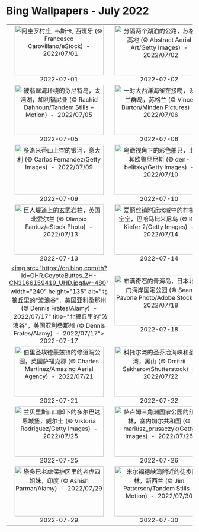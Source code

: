 # Bing Wallpapers - July 2022

| | | | |
|:-------------------------:|:-------------------------:|:-------------------------:|:-------------------------:|
| <a href="https://cn.bing.com/th?id=OHR.AgueroVillage_ZH-CN1007741117_UHD.jpg" target="_blank"><img src="https://cn.bing.com/th?id=OHR.AgueroVillage_ZH-CN1007741117_UHD.jpg&w=480" width="240" height="135" alt="阿圭罗村庄, 韦斯卡, 西班牙 (© Francesco Carovillano/eStock)  -  2022/07/01" title="阿圭罗村庄, 韦斯卡, 西班牙 (© Francesco Carovillano/eStock)  -  2022/07/01"></a><br>2022-07-01<br> | <a href="https://cn.bing.com/th?id=OHR.HalfwayDay_ZH-CN1333459630_UHD.jpg" target="_blank"><img src="https://cn.bing.com/th?id=OHR.HalfwayDay_ZH-CN1333459630_UHD.jpg&w=480" width="240" height="135" alt="分隔两个湖泊的公路，苏格兰高地 (© Abstract Aerial Art/Getty Images)  -  2022/07/02" title="分隔两个湖泊的公路，苏格兰高地 (© Abstract Aerial Art/Getty Images)  -  2022/07/02"></a><br>2022-07-02<br> | <a href="https://cn.bing.com/th?id=OHR.SummerDogs_ZH-CN1604998367_UHD.jpg" target="_blank"><img src="https://cn.bing.com/th?id=OHR.SummerDogs_ZH-CN1604998367_UHD.jpg&w=480" width="240" height="135" alt="赤狐 (© Yossi Eshbol/Minden Pictures)  -  2022/07/03" title="赤狐 (© Yossi Eshbol/Minden Pictures)  -  2022/07/03"></a><br>2022-07-03<br> | <a href="https://cn.bing.com/th?id=OHR.SharavatiBridge_ZH-CN2011371774_UHD.jpg" target="_blank"><img src="https://cn.bing.com/th?id=OHR.SharavatiBridge_ZH-CN2011371774_UHD.jpg&w=480" width="240" height="135" alt="一列火车穿过卡纳塔克邦的沙拉瓦蒂桥，印度 (© Amith Nag Photography/Getty Images)  -  2022/07/04" title="一列火车穿过卡纳塔克邦的沙拉瓦蒂桥，印度 (© Amith Nag Photography/Getty Images)  -  2022/07/04"></a><br>2022-07-04<br> |
| <a href="https://cn.bing.com/th?id=OHR.FannetteIsland_ZH-CN2395055456_UHD.jpg" target="_blank"><img src="https://cn.bing.com/th?id=OHR.FannetteIsland_ZH-CN2395055456_UHD.jpg&w=480" width="240" height="135" alt="被翡翠湾环绕的芬尼特岛，太浩湖，加利福尼亚 (© Rachid Dahnoun/Tandem Stills + Motion)  -  2022/07/05" title="被翡翠湾环绕的芬尼特岛，太浩湖，加利福尼亚 (© Rachid Dahnoun/Tandem Stills + Motion)  -  2022/07/05"></a><br>2022-07-05<br> | <a href="https://cn.bing.com/th?id=OHR.KissingPuffins_ZH-CN2578608262_UHD.jpg" target="_blank"><img src="https://cn.bing.com/th?id=OHR.KissingPuffins_ZH-CN2578608262_UHD.jpg&w=480" width="240" height="135" alt="一对大西洋海雀在接吻，设得兰群岛，苏格兰 (© Vince Burton/Minden Pictures)  -  2022/07/06" title="一对大西洋海雀在接吻，设得兰群岛，苏格兰 (© Vince Burton/Minden Pictures)  -  2022/07/06"></a><br>2022-07-06<br> | <a href="https://cn.bing.com/th?id=OHR.HecetaHead_ZH-CN2813876594_UHD.jpg" target="_blank"><img src="https://cn.bing.com/th?id=OHR.HecetaHead_ZH-CN2813876594_UHD.jpg&w=480" width="240" height="135" alt="哈萨塔角灯塔，佛罗伦萨，俄勒冈州 (© Tom Schwabel/Tandem Stills + Motion)  -  2022/07/07" title="哈萨塔角灯塔，佛罗伦萨，俄勒冈州 (© Tom Schwabel/Tandem Stills + Motion)  -  2022/07/07"></a><br>2022-07-07<br> | <a href="https://cn.bing.com/th?id=OHR.PreveliGorge_ZH-CN3109665395_UHD.jpg" target="_blank"><img src="https://cn.bing.com/th?id=OHR.PreveliGorge_ZH-CN3109665395_UHD.jpg&w=480" width="240" height="135" alt="普雷维利峡谷里的河流和棕榈树森林，希腊克里特岛 (© borchee/Getty Images)  -  2022/07/08" title="普雷维利峡谷里的河流和棕榈树森林，希腊克里特岛 (© borchee/Getty Images)  -  2022/07/08"></a><br>2022-07-08<br> |
| <a href="https://cn.bing.com/th?id=OHR.DolomitesMW_ZH-CN3307894335_UHD.jpg" target="_blank"><img src="https://cn.bing.com/th?id=OHR.DolomitesMW_ZH-CN3307894335_UHD.jpg&w=480" width="240" height="135" alt="多洛米蒂山上空的银河，意大利 (© Carlos Fernandez/Getty Images)  -  2022/07/09" title="多洛米蒂山上空的银河，意大利 (© Carlos Fernandez/Getty Images)  -  2022/07/09"></a><br>2022-07-09<br> | <a href="https://cn.bing.com/th?id=OHR.OludenizTurkey_ZH-CN3467496108_UHD.jpg" target="_blank"><img src="https://cn.bing.com/th?id=OHR.OludenizTurkey_ZH-CN3467496108_UHD.jpg&w=480" width="240" height="135" alt="鸟瞰视角下的彩色船只，土耳其欧鲁旦尼斯 (© den-belitsky/Getty Images)  -  2022/07/10" title="鸟瞰视角下的彩色船只，土耳其欧鲁旦尼斯 (© den-belitsky/Getty Images)  -  2022/07/10"></a><br>2022-07-10<br> | <a href="https://cn.bing.com/th?id=OHR.BarcelonaPop_ZH-CN3687855585_UHD.jpg" target="_blank"><img src="https://cn.bing.com/th?id=OHR.BarcelonaPop_ZH-CN3687855585_UHD.jpg&w=480" width="240" height="135" alt="巴塞罗那城市上空，西班牙 (© SW Photography/Getty Images)  -  2022/07/11" title="巴塞罗那城市上空，西班牙 (© SW Photography/Getty Images)  -  2022/07/11"></a><br>2022-07-11<br> | <a href="https://cn.bing.com/th?id=OHR.SpiralHill_ZH-CN3829252235_UHD.jpg" target="_blank"><img src="https://cn.bing.com/th?id=OHR.SpiralHill_ZH-CN3829252235_UHD.jpg&w=480" width="240" height="135" alt="悉尼奥林匹克公园里的湾标瞭望台，澳大利亚 (© ai_yoshi/Getty Images)  -  2022/07/12" title="悉尼奥林匹克公园里的湾标瞭望台，澳大利亚 (© ai_yoshi/Getty Images)  -  2022/07/12"></a><br>2022-07-12<br> |
| <a href="https://cn.bing.com/th?id=OHR.BasaltGiants_ZH-CN4038085235_UHD.jpg" target="_blank"><img src="https://cn.bing.com/th?id=OHR.BasaltGiants_ZH-CN4038085235_UHD.jpg&w=480" width="240" height="135" alt="巨人堤道上的玄武岩柱，英国北爱尔兰 (© Olimpio Fantuz/eStock Photo)  -  2022/07/13" title="巨人堤道上的玄武岩柱，英国北爱尔兰 (© Olimpio Fantuz/eStock Photo)  -  2022/07/13"></a><br>2022-07-13<br> | <a href="https://cn.bing.com/th?id=OHR.BabyLemons_ZH-CN4212701834_UHD.jpg" target="_blank"><img src="https://cn.bing.com/th?id=OHR.BabyLemons_ZH-CN4212701834_UHD.jpg&w=480" width="240" height="135" alt="爱丽丝镇附近水域中的柠檬鲨宝宝，巴哈马比米尼岛 (© Ken Kiefer 2/Getty Images)  -  2022/07/14" title="爱丽丝镇附近水域中的柠檬鲨宝宝，巴哈马比米尼岛 (© Ken Kiefer 2/Getty Images)  -  2022/07/14"></a><br>2022-07-14<br> | <a href="https://cn.bing.com/th?id=OHR.Arrone_ZH-CN2794175618_UHD.jpg" target="_blank"><img src="https://cn.bing.com/th?id=OHR.Arrone_ZH-CN2794175618_UHD.jpg&w=480" width="240" height="135" alt="阿罗内镇的村落，意大利翁布里亚大区 (© Maurizio Rellini/eStock Photo)  -  2022/07/15" title="阿罗内镇的村落，意大利翁布里亚大区 (© Maurizio Rellini/eStock Photo)  -  2022/07/15"></a><br>2022-07-15<br> | <a href="https://cn.bing.com/th?id=OHR.AmericanGoldfinch_ZH-CN2996912015_UHD.jpg" target="_blank"><img src="https://cn.bing.com/th?id=OHR.AmericanGoldfinch_ZH-CN2996912015_UHD.jpg&w=480" width="240" height="135" alt="向日葵上的金翅雀，美国南卡罗来纳州 (© Teresa Kopec/Getty Images)  -  2022/07/16" title="向日葵上的金翅雀，美国南卡罗来纳州 (© Teresa Kopec/Getty Images)  -  2022/07/16"></a><br>2022-07-16<br> |
| <a href="https://cn.bing.com/th?id=OHR.CoyoteButtes_ZH-CN3166159419_UHD.jpg" target="_blank"><img src="https://cn.bing.com/th?id=OHR.CoyoteButtes_ZH-CN3166159419_UHD.jpg&w=480" width="240" height="135" alt="北狼丘里的"波浪谷"，美国亚利桑那州 (© Dennis Frates/Alamy)  -  2022/07/17" title="北狼丘里的"波浪谷"，美国亚利桑那州 (© Dennis Frates/Alamy)  -  2022/07/17"></a><br>2022-07-17<br> | <a href="https://cn.bing.com/th?id=OHR.OmijimaIsland_ZH-CN3328515301_UHD.jpg" target="_blank"><img src="https://cn.bing.com/th?id=OHR.OmijimaIsland_ZH-CN3328515301_UHD.jpg&w=480" width="240" height="135" alt="布满奇石的青海岛，日本北长门海岸国定公园 (© Sean Pavone Photo/Adobe Stock)  -  2022/07/18" title="布满奇石的青海岛，日本北长门海岸国定公园 (© Sean Pavone Photo/Adobe Stock)  -  2022/07/18"></a><br>2022-07-18<br> | <a href="https://cn.bing.com/th?id=OHR.FraueninselChiemsee_ZH-CN3541482552_UHD.jpg" target="_blank"><img src="https://cn.bing.com/th?id=OHR.FraueninselChiemsee_ZH-CN3541482552_UHD.jpg&w=480" width="240" height="135" alt="基姆湖上的淑女岛，德国巴伐利亚州 (© Malorny/Getty Images)  -  2022/07/19" title="基姆湖上的淑女岛，德国巴伐利亚州 (© Malorny/Getty Images)  -  2022/07/19"></a><br>2022-07-19<br> | <a href="https://cn.bing.com/th?id=OHR.MoonPhases_ZH-CN3779272016_UHD.jpg" target="_blank"><img src="https://cn.bing.com/th?id=OHR.MoonPhases_ZH-CN3779272016_UHD.jpg&w=480" width="240" height="135" alt="一组月相照片 (© Delpixart/Getty Images)  -  2022/07/20" title="一组月相照片 (© Delpixart/Getty Images)  -  2022/07/20"></a><br>2022-07-20<br> |
| <a href="https://cn.bing.com/th?id=OHR.AbbeyGardens_ZH-CN4831631801_UHD.jpg" target="_blank"><img src="https://cn.bing.com/th?id=OHR.AbbeyGardens_ZH-CN4831631801_UHD.jpg&w=480" width="240" height="135" alt="伯里圣埃德蒙兹镇的修道院公园，英国萨福克郡 (© Charles Martinez/Amazing Aerial Agency)  -  2022/07/21" title="伯里圣埃德蒙兹镇的修道院公园，英国萨福克郡 (© Charles Martinez/Amazing Aerial Agency)  -  2022/07/21"></a><br>2022-07-21<br> | <a href="https://cn.bing.com/th?id=OHR.SGIMontenegro_ZH-CN4155831603_UHD.jpg" target="_blank"><img src="https://cn.bing.com/th?id=OHR.SGIMontenegro_ZH-CN4155831603_UHD.jpg&w=480" width="240" height="135" alt="科托尔湾的圣乔治海峡和圣母湾，黑山 (© Dmitrii Sakharov/Shutterstock)  -  2022/07/22" title="科托尔湾的圣乔治海峡和圣母湾，黑山 (© Dmitrii Sakharov/Shutterstock)  -  2022/07/22"></a><br>2022-07-22<br> | <a href="https://cn.bing.com/th?id=OHR.FoxgloveHawkmoth_ZH-CN4486704889_UHD.jpg" target="_blank"><img src="https://cn.bing.com/th?id=OHR.FoxgloveHawkmoth_ZH-CN4486704889_UHD.jpg&w=480" width="240" height="135" alt="毛地黄上的红天蛾 (© David Chapman/Alamy)  -  2022/07/23" title="毛地黄上的红天蛾 (© David Chapman/Alamy)  -  2022/07/23"></a><br>2022-07-23<br> | <a href="https://cn.bing.com/th?id=OHR.TwoJackLake_ZH-CN4716355677_UHD.jpg" target="_blank"><img src="https://cn.bing.com/th?id=OHR.TwoJackLake_ZH-CN4716355677_UHD.jpg&w=480" width="240" height="135" alt="双杰克湖，班夫国家公园，艾伯塔省，加拿大 (© SnapRapid/Offset)  -  2022/07/24" title="双杰克湖，班夫国家公园，艾伯塔省，加拿大 (© SnapRapid/Offset)  -  2022/07/24"></a><br>2022-07-24<br> |
| <a href="https://cn.bing.com/th?id=OHR.DolbadarnCastle_ZH-CN5397592090_UHD.jpg" target="_blank"><img src="https://cn.bing.com/th?id=OHR.DolbadarnCastle_ZH-CN5397592090_UHD.jpg&w=480" width="240" height="135" alt="兰贝里斯山口脚下的多尔巴达恩城堡，威尔士 (© Viktoria Rodriguez/Getty Images)  -  2022/07/25" title="兰贝里斯山口脚下的多尔巴达恩城堡，威尔士 (© Viktoria Rodriguez/Getty Images)  -  2022/07/25"></a><br>2022-07-25<br> | <a href="https://cn.bing.com/th?id=OHR.MangroveDay_ZH-CN5590436101_UHD.jpg" target="_blank"><img src="https://cn.bing.com/th?id=OHR.MangroveDay_ZH-CN5590436101_UHD.jpg&w=480" width="240" height="135" alt="萨卢姆三角洲国家公园的红树林，塞内加尔共和国 (© mariusz_prusaczyk/Getty Images)  -  2022/07/26" title="萨卢姆三角洲国家公园的红树林，塞内加尔共和国 (© mariusz_prusaczyk/Getty Images)  -  2022/07/26"></a><br>2022-07-26<br> | <a href="https://cn.bing.com/th?id=OHR.NabateanTomb_ZH-CN5770360385_UHD.jpg" target="_blank"><img src="https://cn.bing.com/th?id=OHR.NabateanTomb_ZH-CN5770360385_UHD.jpg&w=480" width="240" height="135" alt="玛甸沙勒（也被称为黑格拉)的纳巴泰墓，沙特阿拉伯 (© Tuul & Bruno Morandi/Getty Images)  -  2022/07/27" title="玛甸沙勒（也被称为黑格拉)的纳巴泰墓，沙特阿拉伯 (© Tuul & Bruno Morandi/Getty Images)  -  2022/07/27"></a><br>2022-07-27<br> | <a href="https://cn.bing.com/th?id=OHR.LongsPeak_ZH-CN5927119555_UHD.jpg" target="_blank"><img src="https://cn.bing.com/th?id=OHR.LongsPeak_ZH-CN5927119555_UHD.jpg&w=480" width="240" height="135" alt="落基山国家公园的朗斯峰，科罗拉多州 (© Andrew R. Slaton/Tandem Stills + Motion)  -  2022/07/28" title="落基山国家公园的朗斯峰，科罗拉多州 (© Andrew R. Slaton/Tandem Stills + Motion)  -  2022/07/28"></a><br>2022-07-28<br> |
| <a href="https://cn.bing.com/th?id=OHR.FourTigresses_ZH-CN4095017352_UHD.jpg" target="_blank"><img src="https://cn.bing.com/th?id=OHR.FourTigresses_ZH-CN4095017352_UHD.jpg&w=480" width="240" height="135" alt="塔多巴老虎保护区里的老虎四姐妹，印度 (© Ashish Parmar/Alamy)  -  2022/07/29" title="塔多巴老虎保护区里的老虎四姐妹，印度 (© Ashish Parmar/Alamy)  -  2022/07/29"></a><br>2022-07-29<br> | <a href="https://cn.bing.com/th?id=OHR.FiordlandRainforest_ZH-CN4528847139_UHD.jpg" target="_blank"><img src="https://cn.bing.com/th?id=OHR.FiordlandRainforest_ZH-CN4528847139_UHD.jpg&w=480" width="240" height="135" alt="米尔福德峡湾附近的徒步雨林，新西兰 (© Jim Patterson/Tandem Stills + Motion)  -  2022/07/30" title="米尔福德峡湾附近的徒步雨林，新西兰 (© Jim Patterson/Tandem Stills + Motion)  -  2022/07/30"></a><br>2022-07-30<br> | <a href="https://cn.bing.com/th?id=OHR.NoctilucentClouds_ZH-CN4816301354_UHD.jpg" target="_blank"><img src="https://cn.bing.com/th?id=OHR.NoctilucentClouds_ZH-CN4816301354_UHD.jpg&w=480" width="240" height="135" alt="立陶宛的夜光云 (© ljphoto7/Getty Images)  -  2022/07/31" title="立陶宛的夜光云 (© ljphoto7/Getty Images)  -  2022/07/31"></a><br>2022-07-31<br> |  |
